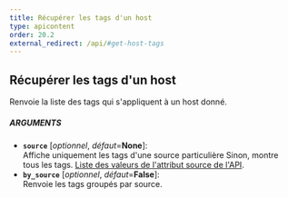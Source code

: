 ```yaml
---
title: Récupérer les tags d'un host
type: apicontent
order: 20.2
external_redirect: /api/#get-host-tags
---
```


## Récupérer les tags d'un host
Renvoie la liste des tags qui s'appliquent à un host donné.

##### ARGUMENTS
* **`source`** [*optionnel*, *défaut*=**None**]:  
    Affiche uniquement les tags d'une source particulière Sinon, montre tous les tags.
    [Liste des valeurs de l'attribut source de l'API][1].
* **`by_source`** [*optionnel*, *défaut*=**False**]:  
   Renvoie les tags groupés par source.

[1]: /integrations/faq/list-of-api-source-attribute-value
